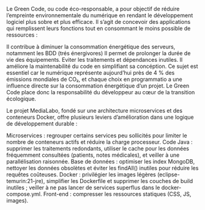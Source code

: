 Le Green Code, ou code éco-responsable, a pour objectif de réduire l’empreinte environnementale du numérique en rendant le développement logiciel plus sobre et plus efficace. Il s’agit de concevoir des applications qui remplissent leurs fonctions tout en consommant le moins possible de ressources :

Il contribue à diminuer la consommation énergétique des serveurs, notamment les BDD (trés énergivores) Il permet de prolonger la durée de vie des équipements. Eviter les traitements et dépendances inutiles. Il améliore la maintenabilité du code en simplifiant sa concéption. Ce sujet est essentiel car le numérique représente aujourd’hui près de 4 % des émissions mondiales de CO₂, et chaque choix en programmatio a une influence directe sur la consommation énergétique d’un projet. Le Green Code place donc la responsabilité du développeur au cœur de la transition écologique.

Le projet MediaLabo, fondé sur une architecture microservices et des conteneurs Docker, offre plusieurs leviers d’amélioration dans une logique de développement durable :

Microservices : regrouper certains services peu sollicités pour limiter le nombre de conteneurs actifs et réduire la charge processeur. Code Java : supprimer les traitements redondants, utiliser le cache pour les données fréquemment consultées (patients, notes médicales), et veiller à une parallélisation raisonnée. Base de données : optimiser les index MongoDB, nettoyer les données obsolètes et éviter les findAll() inutiles pour réduire les requêtes coûteuses. Docker : privilégier les images légères (eclipse-temurin:21-jre), simplifier les Dockerfile et supprimer les couches de build inutiles ; veiller à ne pas lancer de services superflus dans le docker-compose.yml. Front-end : compresser les ressources statiques (CSS, JS, images).
